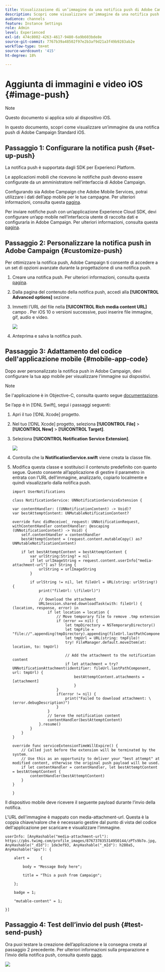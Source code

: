 ```yaml
---
title: Visualizzazione di un’immagine da una notifica push di Adobe Campaign Standard
description: Scopri come visualizzare un’immagine da una notifica push di Adobe Campaign su un dispositivo iOS
audience: channels
feature: Instance Settings
role: Admin
level: Experienced
exl-id: 474c8002-4263-4617-9480-6a9b603bde8e
source-git-commit: 7767b39a48502f97e2b3af9d21a3f49b9283ab2e
workflow-type: tm+mt
source-wordcount: '415'
ht-degree: 18%

---
```


# Aggiunta di immagini e video iOS {#image-push}

>[!NOTE]
>
>Questo documento si applica solo al dispositivo iOS.

In questo documento, scopri come visualizzare un’immagine da una notifica push di Adobe Campaign Standard iOS.

## Passaggio 1: Configurare la notifica push {#set-up-push}

La notifica push è supportata dagli SDK per Experienci Platform.

Le applicazioni mobili che ricevono le notifiche push devono essere configurate da un amministratore nell’interfaccia di Adobe Campaign.

Configurando sia Adobe Campaign che Adobe Mobile Services, potrai utilizzare i dati dell’app mobile per le tue campagne. Per ulteriori informazioni, consulta questa [pagina](../../administration/using/configuring-a-mobile-application.md).

Per inviare notifiche push con un’applicazione Experience Cloud SDK, devi configurare un’app mobile nell’interfaccia utente di raccolta dati e configurarla in Adobe Campaign. Per ulteriori informazioni, consulta questa [pagina](../../administration/using/configuring-a-mobile-application.md#channel-specific-config).

## Passaggio 2: Personalizzare la notifica push in Adobe Campaign {#customize-push}

Per ottimizzare la notifica push, Adobe Campaign ti consente di accedere a un set di opzioni avanzate durante la progettazione di una notifica push.

1. Creare una notifica push. Per ulteriori informazioni, consulta questa [pagina](../../channels/using/preparing-and-sending-a-push-notification.md).

1. Dalla pagina del contenuto della notifica push, accedi alla **[!UICONTROL Advanced options]** sezione .

1. Immetti l’URL del file nella **[!UICONTROL Rich media content URL]** campo .
Per iOS 10 o versioni successive, puoi inserire file immagine, gif, audio e video.

   ![](assets/push_notif_advanced_6.png)

1. Anteprima e salva la notifica push.

## Passaggio 3: Adattamento del codice dell&#39;applicazione mobile {#mobile-app-code}

Dopo aver personalizzato la notifica push in Adobe Campaign, devi configurare la tua app mobile per visualizzare l&#39;immagine sui dispositivi.

>[!NOTE]
>
>Se l&#39;applicazione è in Objective-C, consulta quanto segue [documentazione](https://experienceleague.adobe.com/docs/mobile-services/ios/messaging-ios/push-messaging/c-set-up-rich-push-notif-ios.html).

Se l’app è in [!DNL Swift], segui i passaggi seguenti:

1. Apri il tuo [!DNL Xcode] progetto.

1. Nel tuo [!DNL Xcode] progetto, seleziona **[!UICONTROL File]** > **[!UICONTROL New]** > **[!UICONTROL Target]**.

1. Seleziona **[!UICONTROL Notification Service Extension]**.

   ![](assets/push_notif_advanced_12.png)

1. Controlla che la **NotificationService.swift** viene creata la classe file.

1. Modifica questa classe e sostituisci il contenuto predefinito con quanto segue.
Questo consente all’applicazione di gestire il parametro in entrata con l’URL dell’immagine, analizzarlo, copiarlo localmente e quindi visualizzarlo dalla notifica push.

   ```
   import UserNotifications
   
   class NotificationService: UNNotificationServiceExtension {
   
   var contentHandler: ((UNNotificationContent) -> Void)?
   var bestAttemptContent: UNMutableNotificationContent?
   
   override func didReceive(_ request: UNNotificationRequest, withContentHandler contentHandler: @escaping (UNNotificationContent) -> Void) {
       self.contentHandler = contentHandler
       bestAttemptContent = (request.content.mutableCopy() as? UNMutableNotificationContent)
   
       if let bestAttemptContent = bestAttemptContent {
           var urlString:String? = nil
           if let urlImageString = request.content.userInfo["media-attachment-url"] as? String {
               urlString = urlImageString
           }
   
           if urlString != nil, let fileUrl = URL(string: urlString!) {
               print("fileUrl: \(fileUrl)")
   
               // Download the attachment
               URLSession.shared.downloadTask(with: fileUrl) { (location, response, error) in
                   if let location = location {
                       // Move temporary file to remove .tmp extension
                       if (error == nil) {
                           let tmpDirectory = NSTemporaryDirectory()
                           let tmpFile = "file://".appending(tmpDirectory).appending(fileUrl.lastPathComponent)
                           let tmpUrl = URL(string: tmpFile)!
                           try! FileManager.default.moveItem(at: location, to: tmpUrl)
   
                           // Add the attachment to the notification content
                           if let attachment = try? UNNotificationAttachment(identifier: fileUrl.lastPathComponent, url: tmpUrl) {
                               bestAttemptContent.attachments = [attachment]
                               }
                       }
                       if(error != nil) {
                           print("Failed to download attachment: \(error.debugDescription)")
                       }
                   }
                   // Serve the notification content
                   contentHandler(bestAttemptContent)
               }.resume()
           }
       }
   }
   
   override func serviceExtensionTimeWillExpire() {
       // Called just before the extension will be terminated by the system.
       // Use this as an opportunity to deliver your "best attempt" at modified content, otherwise the original push payload will be used.
       if let contentHandler = contentHandler, let bestAttemptContent = bestAttemptContent {
           contentHandler(bestAttemptContent)
       }
   }
   
   }
   ```

Il dispositivo mobile deve ricevere il seguente payload durante l’invio della notifica.

L&#39;URL dell&#39;immagine è mappato con media-attachment-url. Questa è la coppia chiave/valore che è necessario gestire dal punto di vista del codice dell&#39;applicazione per scaricare e visualizzare l&#39;immagine.

```
userInfo: [AnyHashable("media-attachment-url"): https://pbs.twimg.com/profile_images/876737835314950144/zPTs9b7o.jpg, AnyHashable("_dId"): 1de3ef93, AnyHashable("_mId"): h280a5, AnyHashable("aps"): {
 
    alert =     {
 
        body = "Message Body here";
 
        title = "This a push from Campaign";
 
    };
 
    badge = 1;
 
    "mutable-content" = 1;
 
}]
```

## Passaggio 4: Test dell’invio del push {#test-send-push}

Ora puoi testare la creazione dell’applicazione e la consegna creata al passaggio 2 precedente. Per ulteriori informazioni sulla preparazione e l’invio della notifica push, consulta questo [page](../../channels/using/preparing-and-sending-a-push-notification.md).

![](assets/push_notif_advanced_34.png)
